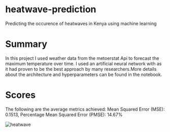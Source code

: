 # heatwave-prediction
Predicting the occurence of heatwaves in Kenya using machine learning

# Summary

In this project I used weather data from the metoerstat Api to forecast the maximum temperature over time. I used an artificial neural network with as it had proven to be the best approach by many researchers.More details about the architecture and hyperparameters can be found in the notebook. 

# Scores

The following are the average metrics achieved:  Mean Squared Error (MSE): 0.1513, Percentage Mean Squared Error (PMSE): 14.67%

![heatwave](https://github.com/freddyjaoko/heatwave-prediction/assets/117746655/a066011b-51c3-46de-8be0-26c9937d9a07)
